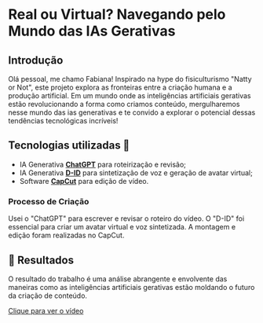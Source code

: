 # Real ou Virtual? Navegando pelo Mundo das IAs Gerativas

##  Introdução


Olá pessoal, me chamo Fabiana! Inspirado na hype do fisiculturismo "Natty or Not", este projeto explora as fronteiras entre a criação humana e a produção artificial. Em um mundo onde as inteligências artificiais gerativas estão revolucionando a forma como criamos conteúdo, mergulharemos nesse mundo das ias generativas e te convido a explorar o potencial dessas tendências tecnológicas incríveis!


## Tecnologias utilizadas 💪

- IA Generativa **[ChatGPT](https://chat.openai.com)** para roteirização e revisão;
- IA Generativa **[D-ID](https://www.d-id.com)** para sintetização de voz e geração de avatar virtual;
- Software **[CapCut](https://www.capcut.com/my-edit?from_page=landing_page&enter_from=login&start_tab=video)** para edição de vídeo.

### Processo de Criação
Usei o "ChatGPT" para escrever e revisar o roteiro do vídeo. O "D-ID" foi essencial para criar um avatar virtual e voz sintetizada. A montagem e edição foram realizadas no CapCut.


## 🚀 Resultados

O resultado do trabalho é uma análise abrangente e envolvente das maneiras como as inteligências artificiais gerativas estão moldando o futuro da criação de conteúdo. 

<a href=""> Clique para ver o vídeo </a>

